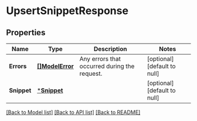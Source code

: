 # UpsertSnippetResponse

## Properties

 Name        | Type                         | Description                                  | Notes                        
-------------|------------------------------|----------------------------------------------|------------------------------
 **Errors**  | [**[]ModelError**](Error.md) | Any errors that occurred during the request. | [optional] [default to null] 
 **Snippet** | [***Snippet**](Snippet.md)   |                                              | [optional] [default to null] 

[[Back to Model list]](../README.md#documentation-for-models) [[Back to API list]](../README.md#documentation-for-api-endpoints) [[Back to README]](../README.md)

